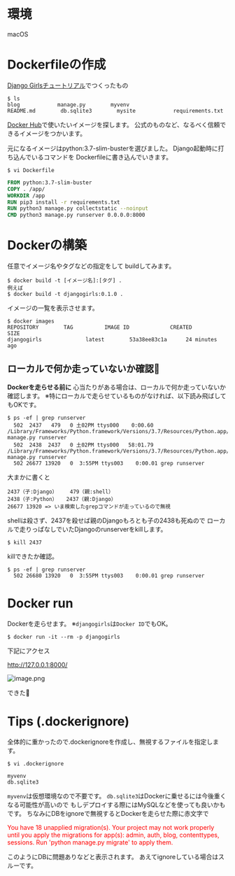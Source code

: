 # 環境
macOS

# Dockerfileの作成

[Django Girlsチュートリアル](https://tutorial.djangogirls.org/ja/)でつくったもの

```console
$ ls 
blog            manage.py        myvenv 
README.md        db.sqlite3        mysite            requirements.txt
```

[Docker Hub](https://hub.docker.com/)で使いたいイメージを探します。
公式のものなど、なるべく信頼できるイメージをつかいます。

元になるイメージはpython:3.7-slim-busterを選びました。
Django起動時に打ち込んでいるコマンドを
Dockerfileに書き込んでいきます。

```
$ vi Dockerfile 
```

```Dockerfile
FROM python:3.7-slim-buster 
COPY . /app/ 
WORKDIR /app 
RUN pip3 install -r requirements.txt 
RUN python3 manage.py collectstatic --noinput 
CMD python3 manage.py runserver 0.0.0.0:8000
```

# Dockerの構築

任意でイメージ名やタグなどの指定をして
buildしてみます。

```console
$ docker build -t [イメージ名]:[タグ] . 
例えば 
$ docker build -t djangogirls:0.1.0 .
```

イメージの一覧を表示させます。

```console
$ docker images 
REPOSITORY        TAG          IMAGE ID             CREATED              SIZE 
djangogirls              latest        53a38ee83c1a      24 minutes ago 
```

## ローカルで何か走っていないか確認👀

**Dockerを走らせる前に**
心当たりがある場合は、ローカルで何か走っていないか確認します。
※特にローカルで走らせているものがなければ、以下読み飛ばしてもOKです。

```console
$ ps -ef | grep runserver 
  502  2437   479   0 土02PM ttys000    0:00.60 /Library/Frameworks/Python.framework/Versions/3.7/Resources/Python.app/Contents/MacOS/Python manage.py runserver 
  502  2438  2437   0 土02PM ttys000   58:01.79 /Library/Frameworks/Python.framework/Versions/3.7/Resources/Python.app/Contents/MacOS/Python manage.py runserver 
  502 26677 13920   0  3:55PM ttys003    0:00.01 grep runserver
```

大まかに書くと

```
2437（子:Django）    479（親:shell） 
2438（子:Python）　  2437（親:Django） 
26677 13920 => いま検索したgrepコマンドが走っているので無視
```

shellは殺さず、2437を殺せば親のDjangoもろとも子の2438も死ぬので
ローカルで走りっぱなしでいたDjangoのrunserverをkillします。

```
$ kill 2437
```

killできたか確認。

```console
$ ps -ef | grep runserver 
  502 26680 13920   0  3:55PM ttys003    0:00.01 grep runserver
```

# Docker run

Dockerを走らせます。
※`djangogirls`は`Docker ID`でもOK。

```console
$ docker run -it --rm -p djangogirls
```

下記にアクセス

http://127.0.0.1:8000/

![image.png](https://qiita-image-store.s3.ap-northeast-1.amazonaws.com/0/449552/665612d9-d275-27b4-3b2a-594636f37f9e.png)

できた👏

# Tips (.dockerignore)
全体的に重かったので.dockerignoreを作成し、無視するファイルを指定します。

```
$ vi .dockerignore 
```

```config:.dockerignore
myvenv 
db.sqlite3
```

`myvenv`は仮想環境なので不要です。
`db.sqlite3`はDockerに乗せるには今後重くなる可能性が高いので
もしデプロイする際にはMySQLなどを使っても良いかもです。
ちなみにDBをignoreで無視するとDockerを走らせた際に赤文字で

<font color="#ff0000">
You have 18 unapplied migration(s). Your project may not work properly until you apply the migrations for app(s): admin, auth, blog, contenttypes, sessions. 
Run 'python manage.py migrate' to apply them.
</font>

このようにDBに問題ありなどと表示されます。
あえてignoreしている場合はスルーです。

